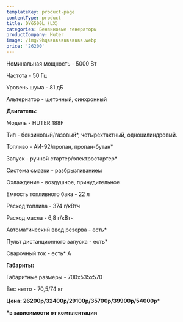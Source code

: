 ```yaml
---
templateKey: product-page
contentType: product
title: DY6500L (LX)
categories: Бензиновые генераторы
productCompany: Huter
image: /img/9hqввввввввввввв.webp
price: '26200'
---
```

Номинальная мощность - 5000 Вт

Частота - 50 Гц

Уровень шума - 81 дБ

Альтернатор - щеточный, синхронный

**Двигатель:**

Модель - HUTER 188F

Тип - бензиновый/газовый*, четырехтактный, одноцилиндровый.

Топливо - АИ-92/пропан, пропан-бутан*

Запуск - ручной стартер/электростартер*

Система смазки - разбрызгиванием

Охлаждение - воздушное, принудительное

Емкость топливного бака - 22 л

Расход топлива - 374 г/кВтч

Расход масла - 6,8 г/кВтч

Автоматический ввод резерва - есть*

Пульт дистанционного запуска - есть*

Сварочный ток - есть* А

**Габариты:**

Габаритные размеры - 700х535х570

Вес нетто - 70,5/74 кг

**Цена: 26200р/32400р/29100р/35700р/39900р/54000р***

**\*в зависимости от комплектации**
